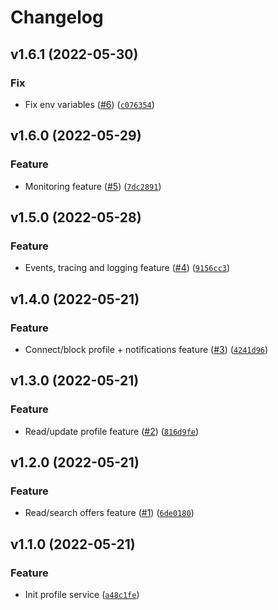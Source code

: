 # Changelog

<!--next-version-placeholder-->

## v1.6.1 (2022-05-30)
### Fix
* Fix env variables ([#6](https://github.com/draganagrbic998/devops_profile_service/issues/6)) ([`c076354`](https://github.com/draganagrbic998/devops_profile_service/commit/c076354cd668b5ebe3dcbbec2daaf90bfb517f53))

## v1.6.0 (2022-05-29)
### Feature
* Monitoring feature ([#5](https://github.com/draganagrbic998/devops_profile_service/issues/5)) ([`7dc2891`](https://github.com/draganagrbic998/devops_profile_service/commit/7dc28914fc52a0073b579e48c20059091beee32b))

## v1.5.0 (2022-05-28)
### Feature
* Events, tracing and logging feature ([#4](https://github.com/draganagrbic998/devops_profile_service/issues/4)) ([`9156cc3`](https://github.com/draganagrbic998/devops_profile_service/commit/9156cc3bc2b60d1f8c4fde2ae016e38189a468d8))

## v1.4.0 (2022-05-21)
### Feature
* Connect/block profile + notifications feature ([#3](https://github.com/draganagrbic998/devops_profile_service3/issues/3)) ([`4241d96`](https://github.com/draganagrbic998/devops_profile_service3/commit/4241d963c90dfb44026c5602103817ef8f044ac9))

## v1.3.0 (2022-05-21)
### Feature
* Read/update profile feature ([#2](https://github.com/draganagrbic998/devops_profile_service3/issues/2)) ([`816d9fe`](https://github.com/draganagrbic998/devops_profile_service3/commit/816d9fea4bbc64a33e7360a98491bc338be3c73b))

## v1.2.0 (2022-05-21)
### Feature
* Read/search offers feature ([#1](https://github.com/draganagrbic998/devops_profile_service3/issues/1)) ([`6de0180`](https://github.com/draganagrbic998/devops_profile_service3/commit/6de01809cfe2f82f9c17a438b34231a69463f612))

## v1.1.0 (2022-05-21)
### Feature
* Init profile service ([`a48c1fe`](https://github.com/draganagrbic998/devops_profile_service3/commit/a48c1fee598127b0b557cbb8bcbe3d08bb0c78d3))
